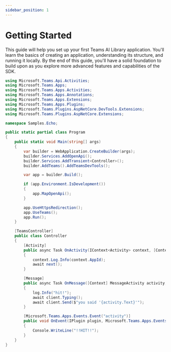 ```yaml
---
sidebar_position: 1
---
```


# Getting Started

This guide will help you set up your first Teams AI Library application. You'll learn the basics of creating an application, understanding its structure, and running it locally. By the end of this guide, you'll have a solid foundation to build upon as you explore more advanced features and capabilities of the SDK.

```csharp
using Microsoft.Teams.Api.Activities;
using Microsoft.Teams.Apps;
using Microsoft.Teams.Apps.Activities;
using Microsoft.Teams.Apps.Annotations;
using Microsoft.Teams.Apps.Extensions;
using Microsoft.Teams.Apps.Plugins;
using Microsoft.Teams.Plugins.AspNetCore.DevTools.Extensions;
using Microsoft.Teams.Plugins.AspNetCore.Extensions;

namespace Samples.Echo;

public static partial class Program
{
    public static void Main(string[] args)
    {
        var builder = WebApplication.CreateBuilder(args);
        builder.Services.AddOpenApi();
        builder.Services.AddTransient<Controller>();
        builder.AddTeams().AddTeamsDevTools();

        var app = builder.Build();

        if (app.Environment.IsDevelopment())
        {
            app.MapOpenApi();
        }

        app.UseHttpsRedirection();
        app.UseTeams();
        app.Run();
    }

    [TeamsController]
    public class Controller
    {
        [Activity]
        public async Task OnActivity(IContext<Activity> context, [Context] IContext.Next next)
        {
            context.Log.Info(context.AppId);
            await next();
        }

        [Message]
        public async Task OnMessage([Context] MessageActivity activity, [Context] IContext.Client client, [Context] Microsoft.Teams.Common.Logging.ILogger log)
        {
            log.Info("hit!");
            await client.Typing();
            await client.Send($"you said '{activity.Text}'");
        }

        [Microsoft.Teams.Apps.Events.Event("activity")]
        public void OnEvent(IPlugin plugin, Microsoft.Teams.Apps.Events.Event @event)
        {
            Console.WriteLine("!!HIT!!");
        }
    }
}
```